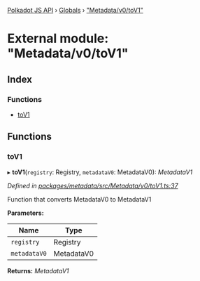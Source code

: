 [Polkadot JS API](../README.md) › [Globals](../globals.md) › ["Metadata/v0/toV1"](_metadata_v0_tov1_.md)

# External module: "Metadata/v0/toV1"

## Index

### Functions

* [toV1](_metadata_v0_tov1_.md#tov1)

## Functions

###  toV1

▸ **toV1**(`registry`: Registry, `metadataV0`: MetadataV0): *MetadataV1*

*Defined in [packages/metadata/src/Metadata/v0/toV1.ts:37](https://github.com/polkadot-js/api/blob/762b16ea13/packages/metadata/src/Metadata/v0/toV1.ts#L37)*

Function that converts MetadataV0 to MetadataV1

**Parameters:**

Name | Type |
------ | ------ |
`registry` | Registry |
`metadataV0` | MetadataV0 |

**Returns:** *MetadataV1*
